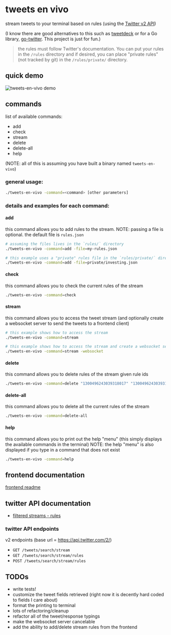 # tweets en vivo

stream tweets to your terminal based on rules (using the [Twitter v2 API](https://developer.twitter.com/en/docs/twitter-api/early-access))

(I know there are good alternatives to this such as [tweetdeck]([https://tweetdeck.twitter.com/]) or for a 
Go library, [go-twitter](https://github.com/dghubble/go-twitter/). This project is just for fun.)

> the rules must follow Twitter's documentation. You can put your rules in the `/rules` directory and if desired,
you can place "private rules" (not tracked by git) in the `/rules/private/` directory.

## quick demo
![tweets-en-vivo demo](demo.gif)


## commands
list of available commands:
- add
- check
- stream
- delete <list of rule ids>
- delete-all
- help

(NOTE: all of this is assuming you have built a binary named `tweets-en-vivo`)

### general usage:
```bash
./tweets-en-vivo -command=<command> [other parameters]
```

### details and examples for each command:

#### add
this command allows you to add rules to the stream.  NOTE: passing a file is optional. the default file is `rules.json`
```bash
# assuming the files lives in the `rules/` directory
./tweets-en-vivo -command=add -file=my-rules.json
```

```bash
# this example uses a "private" rules file in the `rules/private/` directory
./tweets-en-vivo -command=add -file=private/investing.json
```

#### check
this command allows you to check the current rules of the stream
```bash
./tweets-en-vivo -command=check
```

#### stream
this command allows you to access the tweet stream
(and optionally create a websocket server to send the tweets to a frontend client)
```bash
# this example shows how to access the stream
./tweets-en-vivo -command=stream
```

```bash
# this example shows how to access the stream and create a websocket server  
./tweets-en-vivo -command=stream -websocket
```

#### delete
this command allows you to delete rules of the stream given rule ids
```bash
./tweets-en-vivo -command=delete "1300496243039318017" "13004962430393180234"
```

#### delete-all
this command allows you to delete all the current rules of the stream
```bash
./tweets-en-vivo -command=delete-all
```

#### help
this command allows you to print out the help "menu" (this simply displays the available commands in the terminal)
NOTE: the help "menu" is also displayed if you type in a command that does not exist
```bash
./tweets-en-vivo -command=help
```


## frontend documentation
[frontend readme](./frontend/README.md)


## twitter API documentation
- [filtered streams - rules](https://developer.twitter.com/en/docs/twitter-api/tweets/filtered-stream/integrate/build-a-rule)


### twitter API endpoints
v2 endpoints (base url = https://api.twitter.com/2/)
- `GET /tweets/search/stream`
- `GET /tweets/search/stream/rules`
- `POST /tweets/search/stream/rules`


## TODOs
- write tests!
- customize the tweet fields retrieved (right now it is decently hard coded to fields I care about)
- format the printing to terminal
- lots of refactoring/cleanup
- refactor all of the tweet/response typings
- make the websocket server cancelable
- add the ability to add/delete stream rules from the frontend
